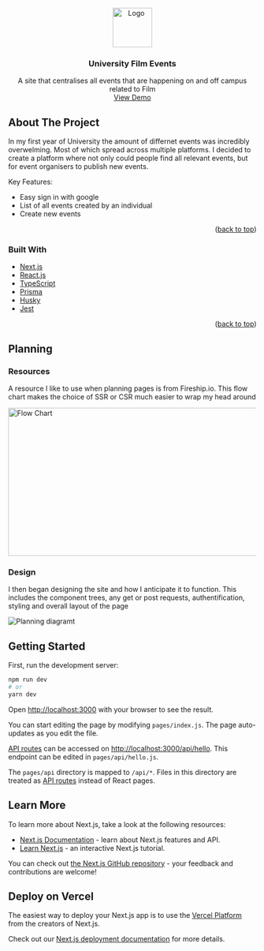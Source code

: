 <div id="top"></div>

<!-- PROJECT LOGO -->
<br />
<div align="center">
    <img src="https://www.canterburybid.co.uk/wp-content/uploads/2018/07/UKC-logo.jpg" alt="Logo" width="80" height="80">

  <h3 align="center">University Film Events</h3>

  <p align="center">
    A site that centralises all events that are happening on and off campus related to Film
    <br />
    <a href="#">View Demo</a>
  </p>
</div>


<!-- ABOUT THE PROJECT -->
## About The Project

In my first year of University the amount of differnet events was incredibly overwelming. Most of which spread across multiple platforms. I decided to create a platform where not only could people find all relevant events, but for event organisers to publish new events. 

Key Features:
* Easy sign in with google
* List of all events created by an individual
* Create new events

<p align="right">(<a href="#top">back to top</a>)</p>

### Built With

* [Next.js](https://nextjs.org/)
* [React.js](https://reactjs.org/)
* [TypeScript](https://www.typescriptlang.org/)
* [Prisma](https://www.prisma.io/)
* [Husky](https://typicode.github.io/husky/#/)
* [Jest](https://jestjs.io/)


<p align="right">(<a href="#top">back to top</a>)</p>

## Planning

### Resources

A resource I like to use when planning pages is from Fireship.io. This flow chart makes the choice of SSR or CSR much easier to wrap my head around

<img src="https://fireship.io/courses/react-next-firebase/img/next-ssr-flowchart.png" width="600" height="300" alt="Flow Chart">

<br />

### Design

I then began designing the site and how I anticipate it to function. This includes the component trees, any get or post requests, authentification, styling and overall layout of the page 

<img src="https://i.imgur.com/zN6jUsS.png" alt="Planning diagramt">

## Getting Started

First, run the development server:

```bash
npm run dev
# or
yarn dev
```

Open [http://localhost:3000](http://localhost:3000) with your browser to see the result.

You can start editing the page by modifying `pages/index.js`. The page auto-updates as you edit the file.

[API routes](https://nextjs.org/docs/api-routes/introduction) can be accessed on [http://localhost:3000/api/hello](http://localhost:3000/api/hello). This endpoint can be edited in `pages/api/hello.js`.

The `pages/api` directory is mapped to `/api/*`. Files in this directory are treated as [API routes](https://nextjs.org/docs/api-routes/introduction) instead of React pages.

## Learn More

To learn more about Next.js, take a look at the following resources:

- [Next.js Documentation](https://nextjs.org/docs) - learn about Next.js features and API.
- [Learn Next.js](https://nextjs.org/learn) - an interactive Next.js tutorial.

You can check out [the Next.js GitHub repository](https://github.com/vercel/next.js/) - your feedback and contributions are welcome!

## Deploy on Vercel

The easiest way to deploy your Next.js app is to use the [Vercel Platform](https://vercel.com/new?utm_medium=default-template&filter=next.js&utm_source=create-next-app&utm_campaign=create-next-app-readme) from the creators of Next.js.

Check out our [Next.js deployment documentation](https://nextjs.org/docs/deployment) for more details.
